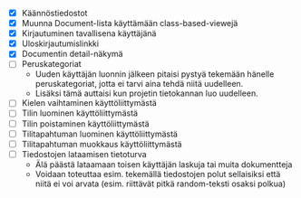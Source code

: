 
* [X] Käännöstiedostot
* [X] Muunna Document-lista käyttämään class-based-viewejä
* [X] Kirjautuminen tavallisena käyttäjänä
* [X] Uloskirjautumislinkki
* [X] Documentin detail-näkymä
* [ ] Peruskategoriat
    - Uuden käyttäjän luonnin jälkeen pitaisi pystyä tekemään hänelle
    peruskategoriat, jotta ei tarvi aina tehdä niitä uudelleen.
    - Lisäksi tämä auttaisi kun projetin tietokannan luo uudelleen.
* [ ] Kielen vaihtaminen käyttöliittymästä
* [ ] Tilin luominen käyttöliittymästä
* [ ] Tilin poistaminen käyttöliittymästä
* [ ] Tilitapahtuman luominen käyttöliittymästä
* [ ] Tilitapahtuman muokkaus käyttöliittymästä
* [ ] Tiedostojen lataamisen tietoturva
    - Älä päästä lataamaan toisen käyttäjän laskuja tai muita dokumentteja
    - Voidaan toteuttaa esim. tekemällä tiedostojen polut sellaisiksi että niitä ei voi arvata (esim. riittävät pitkä random-teksti osaksi polkua)